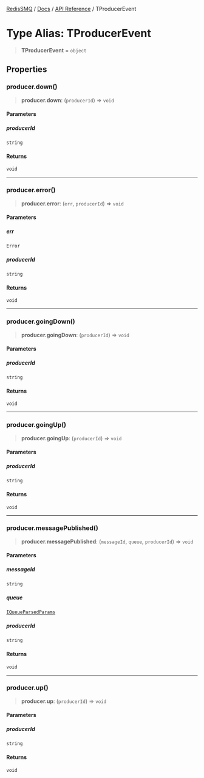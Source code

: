 [RedisSMQ](../../../README.md) / [Docs](../../README.md) / [API Reference](../README.md) / TProducerEvent

# Type Alias: TProducerEvent

> **TProducerEvent** = `object`

## Properties

### producer.down()

> **producer.down**: (`producerId`) => `void`

#### Parameters

##### producerId

`string`

#### Returns

`void`

***

### producer.error()

> **producer.error**: (`err`, `producerId`) => `void`

#### Parameters

##### err

`Error`

##### producerId

`string`

#### Returns

`void`

***

### producer.goingDown()

> **producer.goingDown**: (`producerId`) => `void`

#### Parameters

##### producerId

`string`

#### Returns

`void`

***

### producer.goingUp()

> **producer.goingUp**: (`producerId`) => `void`

#### Parameters

##### producerId

`string`

#### Returns

`void`

***

### producer.messagePublished()

> **producer.messagePublished**: (`messageId`, `queue`, `producerId`) => `void`

#### Parameters

##### messageId

`string`

##### queue

[`IQueueParsedParams`](../interfaces/IQueueParsedParams.md)

##### producerId

`string`

#### Returns

`void`

***

### producer.up()

> **producer.up**: (`producerId`) => `void`

#### Parameters

##### producerId

`string`

#### Returns

`void`
